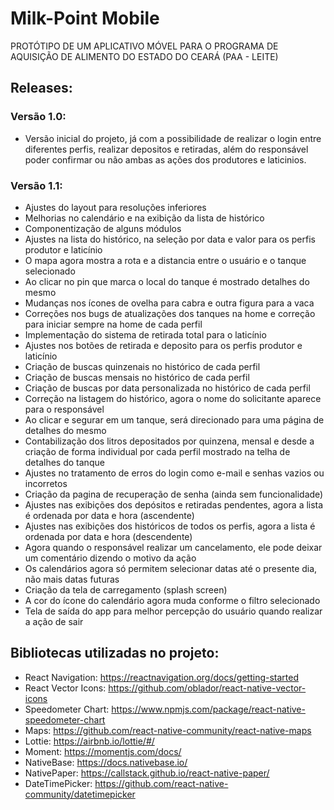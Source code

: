 # Milk-Point Mobile
PROTÓTIPO DE UM APLICATIVO MÓVEL PARA O PROGRAMA DE AQUISIÇÃO DE ALIMENTO DO ESTADO DO CEARÁ (PAA - LEITE)

## Releases:
### Versão 1.0:
- Versão inicial do projeto, já com a possibilidade de realizar o login entre diferentes perfis, realizar depositos e retiradas, além do responsável poder confirmar ou não ambas as ações dos produtores e laticinios.

### Versão 1.1:
- Ajustes do layout para resoluções inferiores
- Melhorias no calendário e na exibição da lista de histórico
- Componentização de alguns módulos
- Ajustes na lista do histórico, na seleção por data e valor para os perfis produtor e laticínio
- O mapa agora mostra a rota e a distancia entre o usuário e o tanque selecionado
- Ao clicar no pin que marca o local do tanque é mostrado detalhes do mesmo
- Mudanças nos ícones de ovelha para cabra e outra figura para a vaca
- Correções nos bugs de atualizações dos tanques na home e correção para iniciar sempre na home de cada perfil
- Implementação do sistema de retirada total para o laticínio
- Ajustes nos botões de retirada e deposito para os perfis produtor e laticínio
- Criação de buscas quinzenais no histórico de cada perfil
- Criação de buscas mensais no histórico de cada perfil
- Criação de buscas por data personalizada no histórico de cada perfil
- Correção na listagem do histórico, agora o nome do solicitante aparece para o responsável
- Ao clicar e segurar em um tanque, será direcionado para uma página de detalhes do mesmo
- Contabilização dos litros depositados por quinzena, mensal e desde a criação de forma individual por cada perfil mostrado na telha de detalhes do tanque
- Ajustes no tratamento de erros do login como e-mail e senhas vazios ou incorretos
- Criação da pagina de recuperação de senha (ainda sem funcionalidade)
- Ajustes nas exibições dos depósitos e retiradas pendentes, agora a lista é ordenada por data e hora (ascendente)
- Ajustes nas exibições dos históricos de todos os perfis, agora a lista é ordenada por data e hora (descendente)
- Agora quando o responsável realizar um cancelamento, ele pode deixar um comentário dizendo o motivo da ação
- Os calendários agora só permitem selecionar datas até o presente dia, não mais datas futuras
- Criação da tela de carregamento (splash screen)
- A cor do ícone do calendário agora muda conforme o filtro selecionado
- Tela de saída do app para melhor percepção do usuário quando realizar a ação de sair

## Bibliotecas utilizadas no projeto:
- React Navigation: https://reactnavigation.org/docs/getting-started
- React Vector Icons: https://github.com/oblador/react-native-vector-icons
- Speedometer Chart: https://www.npmjs.com/package/react-native-speedometer-chart
- Maps: https://github.com/react-native-community/react-native-maps
- Lottie: https://airbnb.io/lottie/#/
- Moment: https://momentjs.com/docs/
- NativeBase: https://docs.nativebase.io/
- NativePaper: https://callstack.github.io/react-native-paper/
- DateTimePicker: https://github.com/react-native-community/datetimepicker
  



